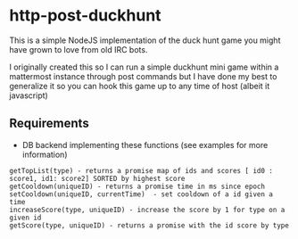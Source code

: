 # http-post-duckhunt
This is a simple NodeJS implementation of the duck hunt game you might have grown to love from old IRC bots.

I originally created this so I can run a simple duckhunt mini game within a mattermost instance through post commands but I have done my best to generalize it so you can hook this game up to any time of host (albeit it javascript)

## Requirements
* DB backend implementing these functions (see examples for more information)
```
getTopList(type) - returns a promise map of ids and scores [ id0 : score1, id1: score2] SORTED by highest score
getCooldown(uniqueID) - returns a promise time in ms since epoch
setCooldown(uniqueID, currentTime)  - set cooldown of a id given a time
increaseScore(type, uniqueID) - increase the score by 1 for type on a given id
getScore(type, uniqueID) - returns a promise with the id score by type
```

